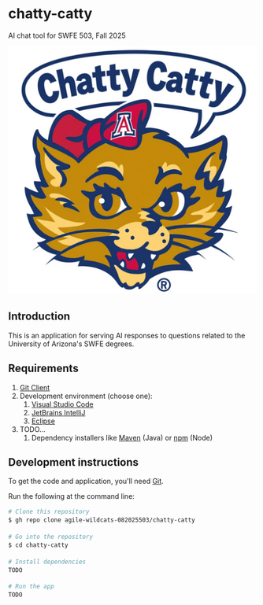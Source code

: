# chatty-catty
AI chat tool for SWFE 503, Fall 2025

![Alt text](doc/resources/media/chatty-catty-logo.jpg)

## Introduction

This is an application for serving AI responses to questions related to the University of Arizona's SWFE degrees. 

## Requirements

1. [Git Client](http://git-scm.com)
2. Development environment (choose one):
   1. [Visual Studio Code](https://code.visualstudio.com/download)
   2. [JetBrains IntelliJ](https://www.jetbrains.com/idea/download)
   3. [Eclipse](https://www.eclipse.org/downloads/)
3. TODO...
   1. Dependency installers like [Maven](https://maven.apache.org/download.cgi?) (Java) or [npm](https://docs.npmjs.com/downloading-and-installing-node-js-and-npm) (Node) 

## Development instructions

To get the code and application, you'll need [Git](https://git-scm.com).

Run the following at the command line:
```bash
# Clone this repository
$ gh repo clone agile-wildcats-082025503/chatty-catty

# Go into the repository
$ cd chatty-catty

# Install dependencies
TODO

# Run the app
TODO
```
